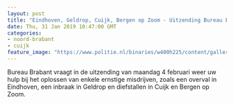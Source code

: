 ```yaml
---
layout: post
title: "Eindhoven, Geldrop, Cuijk, Bergen op Zoom - Uitzending Bureau Brabant maandag 4 februari 2019"
date: Thu, 31 Jan 2019 10:47:00 GMT
categories: 
- noord-brabant 
- cuijk 
feature_image: "https://www.politie.nl/binaries/w400h225/content/gallery/politie/gezocht/verdachten/2019/februari/09-ob/20190204-standupper-plus.jpg"
---
```


Bureau Brabant vraagt in de uitzending van maandag 4 februari weer uw hulp bij het oplossen van enkele ernstige misdrijven, zoals een overval in Eindhoven, een inbraak in Geldrop en diefstallen in Cuijk en Bergen op Zoom.
